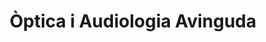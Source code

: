 ---
title: "Òptica i Audiologia Avinguda"
url: /picanya/optica-i-audiologia-avinguda/
shop: óptico
---